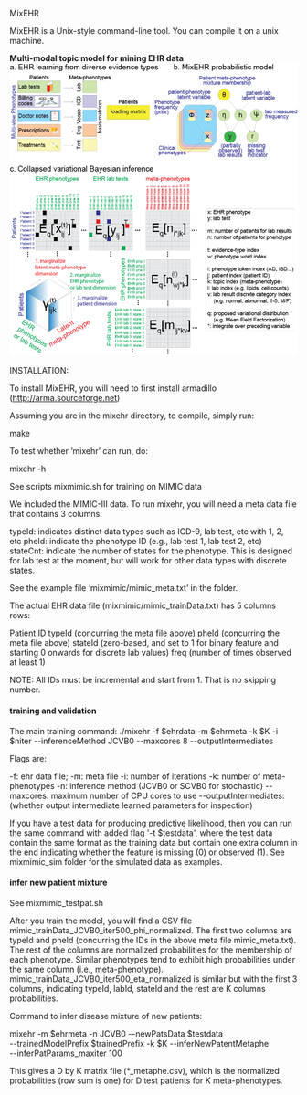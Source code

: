MixEHR

MixEHR is a Unix-style command-line tool. You can compile it on a unix machine. 

**Multi-modal topic model for mining EHR data** 
![mixehr](images/mixehr_overview.png "MixEHR model overview.")


INSTALLATION:


To install MixEHR, you will need to first install armadillo (http://arma.sourceforge.net)

Assuming you are in the mixehr directory, to compile, simply run:

make

To test whether ‘mixehr’ can run, do: 

mixehr -h

See scripts mixmimic.sh for training on MIMIC data

We included the MIMIC-III data. To run mixehr, you will need a meta data file that contains 3 columns: 

typeId: indicates distinct data types such as ICD-9, lab test, etc with 1, 2, etc
pheId: indicate the phenotype ID (e.g., lab test 1, lab test 2, etc)
stateCnt: indicate the number of states for the phenotype. This is designed for lab test at the moment, but will work for other data types with discrete states.

See the example file ‘mixmimic/mimic_meta.txt’ in the folder.

The actual EHR data file (mixmimic/mimic_trainData.txt) has 5 columns rows:

Patient ID
typeId (concurring the meta file above)
pheId (concurring the meta file above)
stateId (zero-based, and set to 1 for binary feature and starting 0 onwards for discrete lab values)
freq (number of times observed at least 1)

NOTE: All IDs must be incremental and start from 1. That is no skipping number. 

#### training and validation ####
The main training command:
./mixehr -f $ehrdata -m $ehrmeta -k $K -i $niter --inferenceMethod JCVB0 --maxcores 8 --outputIntermediates 

Flags are:

-f: ehr data file;
-m: meta file
-i: number of iterations
-k: number of meta-phenotypes
-n: inference method (JCVB0 or SCVB0 for stochastic)
--maxcores: maximum number of CPU cores to use
--outputIntermediates: (whether output intermediate learned parameters for inspection)

If you have a test data for producing predictive likelihood, then you can run the same command with added flag '-t $testdata', where the test data contain the same format as the training data but contain one extra column in the end indicating whether the feature is missing (0) or observed (1). See mixmimic_sim folder for the simulated data as examples.


#### infer new patient mixture ####
See mixmimic_testpat.sh

After you train the model, you will find a CSV file mimic_trainData_JCVB0_iter500_phi_normalized. The first two columns are typeId and pheId (concurring the IDs in the above meta file mimic_meta.txt). The rest of the columns are normalized probabilities for the membership of each phenotype. Similar phenotypes tend to exhibit high probabilities under the same column (i.e., meta-phenotype). mimic_trainData_JCVB0_iter500_eta_normalized is similar but with the first 3 columns, indicating typeId, labId, stateId and the rest are K columns probabilities.


Command to infer disease mixture of new patients:

mixehr -m $ehrmeta -n JCVB0 --newPatsData $testdata \
        --trainedModelPrefix $trainedPrefix -k $K --inferNewPatentMetaphe \
        --inferPatParams_maxiter 100

This gives a D by K matrix file (*_metaphe.csv), which is the normalized probabilities (row sum is one) for D test patients for K meta-phenotypes.



